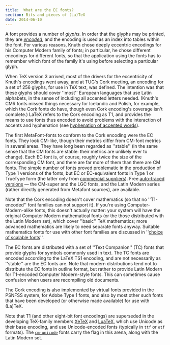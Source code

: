 ```yaml
---
title:  What are the EC fonts?
section: Bits and pieces of (La)TeX
date: 2014-06-10
---
```


A font provides a number of _glyphs_. In order that the glyphs
may be printed, they are [_encoded_](FAQ-whatenc.md), and the
encoding is used as an index into tables within the font.  For various
reasons, Knuth chose deeply eccentric encodings for his Computer
Modern family of fonts; in particular, he chose different encodings
for different fonts, so that the application using the fonts has to
remember which font of the family it's using before selecting a
particular glyph.

When TeX version 3 arrived, most of the drivers for the
eccentricity of Knuth's encodings went away, and at TUG's Cork
meeting, an encoding for a set of 256 glyphs, for use in TeX text,
was defined.  The intention was that these glyphs should cover ''most''
European languages that use Latin alphabets, in the sense of including
all accented letters needed.  (Knuth's CMR fonts missed things
necessary for Icelandic and Polish, for example, which the Cork fonts
do have, though even Cork encoding's coverage isn't complete.)
LaTeX refers to the Cork encoding as T1, and provides the
means to use fonts thus encoded to avoid problems with the interaction
of accents and hyphenation 
(see [hyphenation of accented words](FAQ-hyphenaccents.md)).

The first MetaFont-fonts to conform to the Cork encoding were the EC
fonts. They look CM-like, though their metrics differ from CM-font
metrics in several areas.  They have long been regarded as ''stable'' (in
the same sense that the CM fonts are stable: their metrics are
unlikely ever to change).  Each EC font is, of course, roughly twice the
size of the corresponding CM font, and there are far more of them than
there are CM fonts.  The simple number of fonts proved problematic in
the production of Type&nbsp;1 versions of the fonts, but EC or
EC-equivalent fonts in Type&nbsp;1 or TrueType form (the latter only from
  [commercial suppliers](FAQ-commercial.md)).
Free [auto-traced versions](FAQ-textrace.md)&nbsp;&mdash; the CM-super and
the LGC fonts, and the Latin Modern series (rather directly generated
from Metafont sources), are available.

Note that the Cork encoding doesn't cover mathematics (so that no
''T1-encoded'' font families can not support it).  If you're using
Computer-Modern-alike fonts, this doesn't actually matter: your system
will have the original Computer Modern mathematical fonts (or the
those distributed with the Latin Modern set), which cover ''basic'' TeX
mathematics; more advanced mathematics are likely to need separate
fonts anyway.  Suitable mathematics fonts for use with other font
families are discussed in 
''[choice of scalable fonts](FAQ-psfchoice.md)''.

The EC fonts are distributed with a set of ''Text Companion'' (TC) fonts
that provide glyphs for symbols commonly used in text. The TC fonts
are encoded according to the LaTeX TS1 encoding, and are not
necessarily as ''stable'' are the EC fonts are.  Note that modern
distributions tend not to distribute the EC fonts in outline format, but
rather to provide Latin Modern for T1-encoded Computer Modern-style
fonts.  This can sometimes cause confusion when users are recompiling
old documents.

The Cork encoding is also implemented by virtual fonts provided in the
PSNFSS system, for Adobe Type 1 fonts, and also by most other such
fonts that have been developed (or otherwise made available) for use
with (La)TeX. 

Note that T1 (and other eight-bit font encodings) are superseded in
the developing TeX-family members [XeTeX](FAQ-xetex.md) and
[LuaTeX](FAQ-luatex.md), which use Unicode as their base encoding,
and use Unicode-encoded fonts (typically in `ttf` or
`otf` formats).  The [`cm-unicode`](https://ctan.org/pkg/cm-unicode) fonts carry the
flag in this arena, along with the Latin Modern set.

